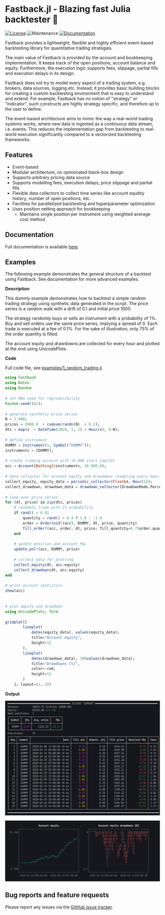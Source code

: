 # Fastback.jl - Blazing fast Julia backtester 🚀

[![License](https://img.shields.io/badge/License-MIT-yellow.svg)](./LICENSE)
![Maintenance](https://img.shields.io/maintenance/yes/2024)
[![Documentation](https://img.shields.io/badge/docs-stable-blue.svg)](https://rbeeli.github.io/Fastback.jl/docs/build/index.html)

Fastback provides a lightweight, flexible and highly efficient event-based backtesting library for quantitative trading strategies.

The main value of Fastback is provided by the account and bookkeeping implementation.
It keeps track of the open positions, account balance and equity.
Furthermore, the execution logic supports fees, slippage, partial fills and execution delays in its design.

Fastback does not try to model every aspect of a trading system, e.g. brokers, data sources, logging etc.
Instead, it provides basic building blocks for creating a custom backtesting environment that is easy to understand and extend.
For example, Fastback has no notion of "strategy" or "indicator", such constructs are highly strategy specific, and therefore up to the user to define.

The event-based architecture aims to mimic the way a real-world trading systems works, where new data is ingested as a continuous data stream, i.e. events.
This reduces the implementation gap from backtesting to real-world execution significantly compared to a vectorized backtesting frameworks.

## Features

- Event-based
- Modular architecture, no opinionated black-box design
- Supports arbitrary pricing data source
- Supports modelling fees, execution delays, price slippage and partial fills
- Flexible data collectors to collect time series like account equitity history, number of open positions, etc.
- Facilities for parallelized backtesting and hyperparameter optimization
- Uses position netting approach for bookkeeping
  - Maintains single position per instrument using weighted average cost method

## Documentation

Full documentation is available [here](https://rbeeli.github.io/RiskPerf.jl/docs/build/index.html).

## Examples

The following example demonstrates the general structure of a backtest using Fastback.
See documentation for more advanced examples.

**Description**

This dummy example demonstrates how to backtest a simple random trading strategy
using synthetic data generated in the script.
The price series is a random walk with a drift of 0.1 and initial price 1000.

The strategy randomly buys or sells an instrument with a probability of 1%.
Buy and sell orders use the same price series, implying a spread of 0.
Each trade is executed at a fee of 0.1%.
For the sake of illustration, only 75% of the order quantity is filled.

The account equity and drawdowns are collected for every hour
and plotted at the end using UnicodePlots.

**Code**

Full code file, see [examples/1_random_trading.jl](examples/1_random_trading.jl).

```julia
using Fastback
using Dates
using Random

# set RNG seed for reproducibility
Random.seed!(42);

# generate synthetic price series
N = 2_000;
prices = 1000.0 .+ cumsum(randn(N) .+ 0.1);
dts = map(x -> DateTime(2020, 1, 1) + Hour(x), 0:N);

# define instrument
DUMMY = Instrument(1, Symbol("DUMMY"));
instruments = [DUMMY];

# create trading account with 10,000 start capital
acc = Account{Nothing}(instruments, 10_000.0);

# data collector for account equity and drawdowns (sampling every hour)
collect_equity, equity_data = periodic_collector(Float64, Hour(1));
collect_drawdown, drawdown_data = drawdown_collector(DrawdownMode.Percentage, Hour(1));

# loop over price series
for (dt, price) in zip(dts, prices)
    # randomly trade with 1% probability
    if rand() < 0.01
        quantity = rand() > 0.4 ? 1.0 : -1.0
        order = Order(oid!(acc), DUMMY, dt, price, quantity)
        fill_order!(acc, order, dt, price; fill_quantity=0.75order.quantity, fee_pct=0.001)
    end

    # update position and account P&L
    update_pnl!(acc, DUMMY, price)

    # collect data for plotting
    collect_equity(dt, acc.equity)
    collect_drawdown(dt, acc.equity)
end

# print account statistics
show(acc)


# plot equity and drawdown
using UnicodePlots, Term

gridplot([
        lineplot(
            dates(equity_data), values(equity_data);
            title="Account equity",
            height=12
        ),
        lineplot(
            dates(drawdown_data), 100values(drawdown_data);
            title="Drawdowns [%]",
            color=:red,
            height=12
        )
    ]; layout=(1, 2))
```

**Output**

![Example Backtest Account Summary](docs/src/examples/images/1_backtest_account_summary.png)

![Example Backtest Plots](docs/src/examples/images/1_backtest_plots.png)

## Bug reports and feature requests

Please report any issues via the [GitHub issue tracker](https://github.com/rbeeli/Fastback.jl/issues).
